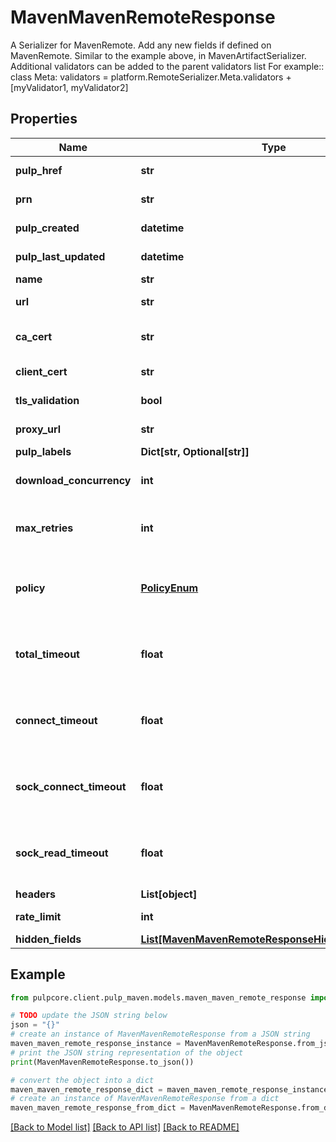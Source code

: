 # MavenMavenRemoteResponse

A Serializer for MavenRemote.  Add any new fields if defined on MavenRemote. Similar to the example above, in MavenArtifactSerializer. Additional validators can be added to the parent validators list  For example::  class Meta:     validators = platform.RemoteSerializer.Meta.validators + [myValidator1, myValidator2]

## Properties

Name | Type | Description | Notes
------------ | ------------- | ------------- | -------------
**pulp_href** | **str** |  | [optional] [readonly] 
**prn** | **str** | The Pulp Resource Name (PRN). | [optional] [readonly] 
**pulp_created** | **datetime** | Timestamp of creation. | [optional] [readonly] 
**pulp_last_updated** | **datetime** | Timestamp of the most recent update of the remote. | [optional] [readonly] 
**name** | **str** | A unique name for this remote. | 
**url** | **str** | The URL of an external content source. | 
**ca_cert** | **str** | A PEM encoded CA certificate used to validate the server certificate presented by the remote server. | [optional] 
**client_cert** | **str** | A PEM encoded client certificate used for authentication. | [optional] 
**tls_validation** | **bool** | If True, TLS peer validation must be performed. | [optional] 
**proxy_url** | **str** | The proxy URL. Format: scheme://host:port | [optional] 
**pulp_labels** | **Dict[str, Optional[str]]** |  | [optional] 
**download_concurrency** | **int** | Total number of simultaneous connections. If not set then the default value will be used. | [optional] 
**max_retries** | **int** | Maximum number of retry attempts after a download failure. If not set then the default value (3) will be used. | [optional] 
**policy** | [**PolicyEnum**](PolicyEnum.md) | The policy to use when downloading content.  * &#x60;immediate&#x60; - When syncing, download all metadata and content now. | [optional] 
**total_timeout** | **float** | aiohttp.ClientTimeout.total (q.v.) for download-connections. The default is null, which will cause the default from the aiohttp library to be used. | [optional] 
**connect_timeout** | **float** | aiohttp.ClientTimeout.connect (q.v.) for download-connections. The default is null, which will cause the default from the aiohttp library to be used. | [optional] 
**sock_connect_timeout** | **float** | aiohttp.ClientTimeout.sock_connect (q.v.) for download-connections. The default is null, which will cause the default from the aiohttp library to be used. | [optional] 
**sock_read_timeout** | **float** | aiohttp.ClientTimeout.sock_read (q.v.) for download-connections. The default is null, which will cause the default from the aiohttp library to be used. | [optional] 
**headers** | **List[object]** | Headers for aiohttp.Clientsession | [optional] 
**rate_limit** | **int** | Limits requests per second for each concurrent downloader | [optional] 
**hidden_fields** | [**List[MavenMavenRemoteResponseHiddenFieldsInner]**](MavenMavenRemoteResponseHiddenFieldsInner.md) | List of hidden (write only) fields | [optional] 

## Example

```python
from pulpcore.client.pulp_maven.models.maven_maven_remote_response import MavenMavenRemoteResponse

# TODO update the JSON string below
json = "{}"
# create an instance of MavenMavenRemoteResponse from a JSON string
maven_maven_remote_response_instance = MavenMavenRemoteResponse.from_json(json)
# print the JSON string representation of the object
print(MavenMavenRemoteResponse.to_json())

# convert the object into a dict
maven_maven_remote_response_dict = maven_maven_remote_response_instance.to_dict()
# create an instance of MavenMavenRemoteResponse from a dict
maven_maven_remote_response_from_dict = MavenMavenRemoteResponse.from_dict(maven_maven_remote_response_dict)
```
[[Back to Model list]](../README.md#documentation-for-models) [[Back to API list]](../README.md#documentation-for-api-endpoints) [[Back to README]](../README.md)


